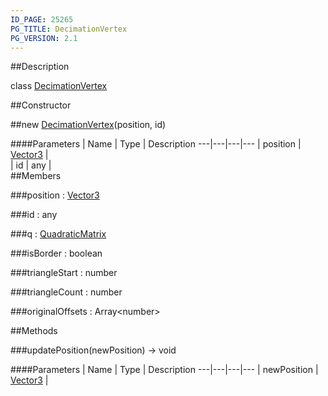 ```yaml
---
ID_PAGE: 25265
PG_TITLE: DecimationVertex
PG_VERSION: 2.1
---
```

##Description

class [DecimationVertex](/classes/2.2/DecimationVertex)



##Constructor

##new [DecimationVertex](/classes/2.2/DecimationVertex)(position, id)



####Parameters
 | Name | Type | Description
---|---|---|---
 | position | [Vector3](/classes/2.2/Vector3) |  
 | id | any |  
##Members

###position : [Vector3](/classes/2.2/Vector3)



###id : any



###q : [QuadraticMatrix](/classes/2.2/QuadraticMatrix)



###isBorder : boolean



###triangleStart : number



###triangleCount : number



###originalOffsets : Array&lt;number&gt;



##Methods

###updatePosition(newPosition) &rarr; void



####Parameters
 | Name | Type | Description
---|---|---|---
 | newPosition | [Vector3](/classes/2.2/Vector3) |  

